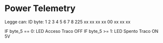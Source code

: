 # Power Telemetry

Legge can:
ID    byte: 1    2    3    4    5    6    7    8 
225         xx   xx   xx   xx   00   xx   xx   xx

IF byte_5 == 0:
  LED Acceso
  Traco OFF
IF byte_5 >= 1:
  LED Spento
  Traco ON 5V
